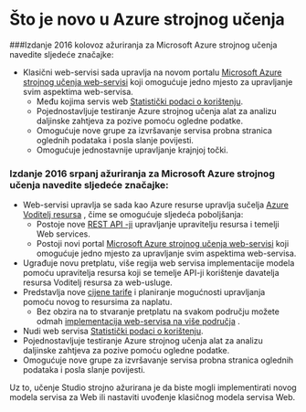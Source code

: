 <properties
    pageTitle="Na računalu učenje novosti | Microsoft Azure"
    description="Nove značajke koje su dostupne u Azure strojnog učenja."
    services="machine-learning"
    documentationCenter=""
    authors="vDonGlover"
    manager="raymondl"
    editor=""/>

<tags
    ms.service="machine-learning"
    ms.workload="data-services"
    ms.tgt_pltfrm="na"
    ms.devlang="na"
    ms.topic="article"
    ms.date="10/05/2016"
    ms.author="v-donglo"/>

# <a name="whats-new-in-azure-machine-learning"></a>Što je novo u Azure strojnog učenja

###<a name="the-august-2016-release-of-microsoft-azure-machine-learning-updates-provide-the-following-features"></a>Izdanje 2016 kolovoz ažuriranja za Microsoft Azure strojnog učenja navedite sljedeće značajke:

* Klasični web-servisi sada upravlja na novom portalu [Microsoft Azure strojnog učenja web-servisi](https://services.azureml.net/) koji omogućuje jedno mjesto za upravljanje svim aspektima web-servisa.   
    * Među kojima servis web [Statistički podaci o korištenju](machine-learning-manage-new-webservice.md).
    * Pojednostavljuje testiranje Azure strojnog učenja alat za analizu daljinske zahtjeva za pozive pomoću ogledne podatke.
    * Omogućuje nove grupe za izvršavanje servisa probna stranica oglednih podataka i posla slanje povijesti.
    * Omogućuje jednostavnije upravljanje krajnjoj točki.

### <a name="the-july-2016-release-of-microsoft-azure-machine-learning-updates-provide-the-following-features"></a>Izdanje 2016 srpanj ažuriranja za Microsoft Azure strojnog učenja navedite sljedeće značajke:

* Web-servisi upravlja se sada kao Azure resurse upravlja sučelja [Azure Voditelj resursa](../azure-resource-manager/resource-group-overview.md) , čime se omogućuje sljedeća poboljšanja:
    * Postoje nove [REST API -ji](https://msdn.microsoft.com/library/azure/Dn950030.aspx) upravljanje upravitelju resursa i temelji Web services.
    * Postoji novi portal [Microsoft Azure strojnog učenja web-servisi](https://services.azureml.net/) koji omogućuje jedno mjesto za upravljanje svim aspektima web-servisa.
* Ugrađuje novu pretplatu, više regija web servisa implementacije modela pomoću upravitelja resursa koji se temelje API-ji korištenje davatelja resursa Voditelj resursa za web-usluge.
* Predstavlja nove [cijene tarife](https://azure.microsoft.com/pricing/details/machine-learning/) i planiranje mogućnosti upravljanja pomoću novog to resursima za naplatu.
    * Bez obzira na to stvaranje pretplatu na svakom području možete odmah [implementacija web-servisa na više područja](machine-learning-how-to-deploy-to-multiple-regions.md) .
* Nudi web servisa [Statistički podaci o korištenju](machine-learning-manage-new-webservice.md).
* Pojednostavljuje testiranje Azure strojnog učenja alat za analizu daljinske zahtjeva za pozive pomoću ogledne podatke.
* Omogućuje nove grupe za izvršavanje servisa probna stranica oglednih podataka i posla slanje povijesti.

Uz to, učenje Studio strojno ažurirana je da biste mogli implementirati novog modela servisa za Web ili nastaviti uvođenje klasičnog modela servisa Web. 
